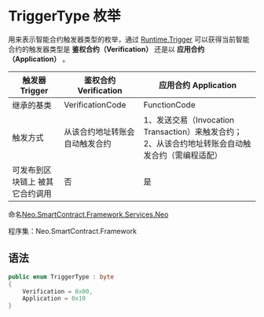 # TriggerType 枚举

用来表示智能合约触发器类型的枚举，通过 [Runtime.Trigger](Runtime/Trigger.md) 可以获得当前智能合约的触发器类型是 **鉴权合约（Verification）** 还是以 **应用合约（Application）** 。

| 触发器 Trigger      | 鉴权合约 Verification | 应用合约 Application                         |
| ---------------- | ----------------- | ---------------------------------------- |
| 继承的基类            | VerificationCode  | FunctionCode                             |
| 触发方式             | 从该合约地址转账会自动触发合约   | 1、发送交易（Invocation Transaction）来触发合约；2、从该合约地址转账会自动触发合约（需编程适配） |
| 可发布到区块链上 被其它合约调用 | 否                 | 是                                        |



命名[Neo.SmartContract.Framework.Services.Neo](../neo.md)

程序集：Neo.SmartContract.Framework

## 语法

```c#
public enum TriggerType : byte
{
    Verification = 0x00,
    Application = 0x10
}
```

